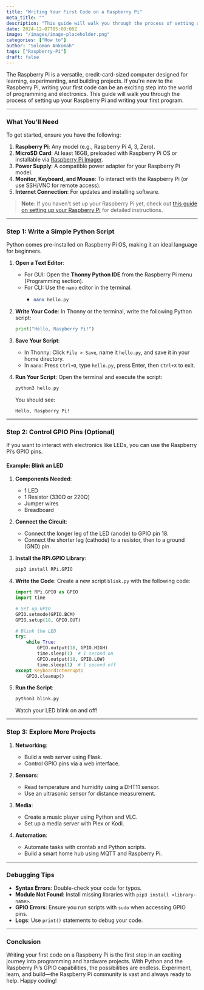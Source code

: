 ```yaml
---
title: "Writing Your First Code on a Raspberry Pi"
meta_title: ""
description: "This guide will walk you through the process of setting up your Raspberry Pi and writing your first program."
date: 2024-12-07T05:00:00Z
image: "/images/image-placeholder.png"
categories: ["How to"]
author: "Solomon Ankomah"
tags: ["Raspberry-Pi"]
draft: false
---
```



The Raspberry Pi is a versatile, credit-card-sized computer designed for learning, experimenting, and building projects. If you're new to the Raspberry Pi, writing your first code can be an exciting step into the world of programming and electronics. This guide will walk you through the process of setting up your Raspberry Pi and writing your first program.

---

### What You’ll Need

To get started, ensure you have the following:

1. **Raspberry Pi**: Any model (e.g., Raspberry Pi 4, 3, Zero).
2. **MicroSD Card**: At least 16GB, preloaded with Raspberry Pi OS or installable via [Raspberry Pi Imager](https://www.raspberrypi.org/software/).
3. **Power Supply**: A compatible power adapter for your Raspberry Pi model.
4. **Monitor, Keyboard, and Mouse**: To interact with the Raspberry Pi (or use SSH/VNC for remote access).
5. **Internet Connection**: For updates and installing software.

> **Note**: If you haven't set up your Raspberry Pi yet, check out [this guide on setting up your Raspberry Pi](/blog/getting-started-with-raspberrypi) for detailed instructions.

---

### Step 1: Write a Simple Python Script

Python comes pre-installed on Raspberry Pi OS, making it an ideal language for beginners.

1. **Open a Text Editor**:
   - For GUI: Open the **Thonny Python IDE** from the Raspberry Pi menu (Programming section).
   - For CLI: Use the `nano` editor in the terminal.
     -  ```bash
        nano hello.py
        ```

2. **Write Your Code**:
   In Thonny or the terminal, write the following Python script:
   ```python
   print("Hello, Raspberry Pi!")
   ```

3. **Save Your Script**:
   - In Thonny: Click `File > Save`, name it `hello.py`, and save it in your home directory.
   - In `nano`: Press `Ctrl+O`, type `hello.py`, press Enter, then `Ctrl+X` to exit.

4. **Run Your Script**:
   Open the terminal and execute the script:
   ```bash
   python3 hello.py
   ```
   You should see:
   ```
   Hello, Raspberry Pi!
   ```

---

### Step 2: Control GPIO Pins (Optional)

If you want to interact with electronics like LEDs, you can use the Raspberry Pi’s GPIO pins.

#### Example: Blink an LED

1. **Components Needed**:
   - 1 LED
   - 1 Resistor (330Ω or 220Ω)
   - Jumper wires
   - Breadboard

2. **Connect the Circuit**:
   - Connect the longer leg of the LED (anode) to GPIO pin 18.
   - Connect the shorter leg (cathode) to a resistor, then to a ground (GND) pin.

3. **Install the RPi.GPIO Library**:
   ```bash
   pip3 install RPi.GPIO
   ```

4. **Write the Code**:
   Create a new script `blink.py` with the following code:
   ```python
   import RPi.GPIO as GPIO
   import time

   # Set up GPIO
   GPIO.setmode(GPIO.BCM)
   GPIO.setup(18, GPIO.OUT)

   # Blink the LED
   try:
       while True:
           GPIO.output(18, GPIO.HIGH)
           time.sleep(1)  # 1 second on
           GPIO.output(18, GPIO.LOW)
           time.sleep(1)  # 1 second off
   except KeyboardInterrupt:
       GPIO.cleanup()
   ```

5. **Run the Script**:
   ```bash
   python3 blink.py
   ```
   Watch your LED blink on and off!

---

### Step 3: Explore More Projects

1. **Networking**:
   - Build a web server using Flask.
   - Control GPIO pins via a web interface.

2. **Sensors**:
   - Read temperature and humidity using a DHT11 sensor.
   - Use an ultrasonic sensor for distance measurement.

3. **Media**:
   - Create a music player using Python and VLC.
   - Set up a media server with Plex or Kodi.

4. **Automation**:
   - Automate tasks with crontab and Python scripts.
   - Build a smart home hub using MQTT and Raspberry Pi.

---

### Debugging Tips

- **Syntax Errors**: Double-check your code for typos.
- **Module Not Found**: Install missing libraries with `pip3 install <library-name>`.
- **GPIO Errors**: Ensure you run scripts with `sudo` when accessing GPIO pins.
- **Logs**: Use `print()` statements to debug your code.

---

### Conclusion

Writing your first code on a Raspberry Pi is the first step in an exciting journey into programming and hardware projects. With Python and the Raspberry Pi’s GPIO capabilities, the possibilities are endless. Experiment, learn, and build—the Raspberry Pi community is vast and always ready to help. Happy coding!
